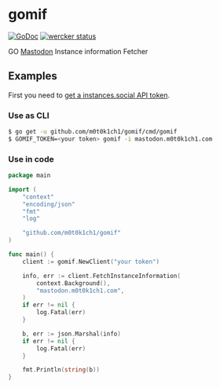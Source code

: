 # gomif

[![GoDoc](https://godoc.org/github.com/m0t0k1ch1/gomif?status.svg)](https://godoc.org/github.com/m0t0k1ch1/gomif) [![wercker status](https://app.wercker.com/status/3ed695cdfed9a63dd66b823302604041/s/master "wercker status")](https://app.wercker.com/project/byKey/3ed695cdfed9a63dd66b823302604041)

GO [Mastodon](https://github.com/tootsuite/mastodon) Instance information Fetcher

## Examples

First you need to [get a instances.social API token](https://instances.social/api/token).

### Use as CLI

``` sh
$ go get -u github.com/m0t0k1ch1/gomif/cmd/gomif
$ GOMIF_TOKEN=<your token> gomif -i mastodon.m0t0k1ch1.com
```

### Use in code

``` go
package main

import (
	"context"
	"encoding/json"
	"fmt"
	"log"

	"github.com/m0t0k1ch1/gomif"
)

func main() {
	client := gomif.NewClient("your token")

	info, err := client.FetchInstanceInformation(
		context.Background(),
		"mastodon.m0t0k1ch1.com",
	)
	if err != nil {
		log.Fatal(err)
	}

	b, err := json.Marshal(info)
	if err != nil {
		log.Fatal(err)
	}

	fmt.Println(string(b))
}
```
